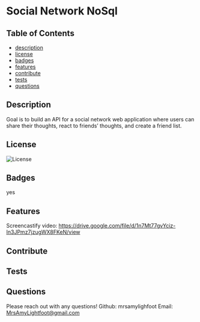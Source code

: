 # Social Network NoSql

## Table of Contents

- [description](#description)
- [license](#license)
- [badges](#badges)
- [features](#features)
- [contribute](#contribute)
- [tests](#tests)
- [questions](#questions)

## Description

Goal is to build an API for a social network web application where users can share their thoughts, react to friends’ thoughts, and create a friend list.

## License

![License](https://img.shields.io/badge/License-MIT-blue.svg)

## Badges

yes

## Features

Screencastify video: https://drive.google.com/file/d/1n7Mt77gvYciz-In3JPmz7jzugWX8FKeN/view

## Contribute

## Tests

## Questions

Please reach out with any questions!
Github: mrsamylighfoot
Email: MrsAmyLightfoot@gmail.com
